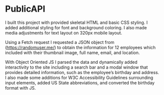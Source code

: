 # PublicAPI

I built this project with provided skeletal HTML and basic CSS styling. I added additional styling for font and background coloring. I also made media adjustments for text layout on 320px mobile layout.

Using a Fetch request I requested a JSON object from (https://randomuser.me/) to obtain the information for 12 employees which included with their thumbnail image, full name, email, and location.

With Object Oriented JS I parsed the data and dynamically added interactivity to the site including a search bar and a modal window that provides detailed information, such as the employee’s birthday and address. I also made some additions for W3C Accessibility Guidelines surrounding input elements, added US State abbreviations, and converted the birthday format with JS.
